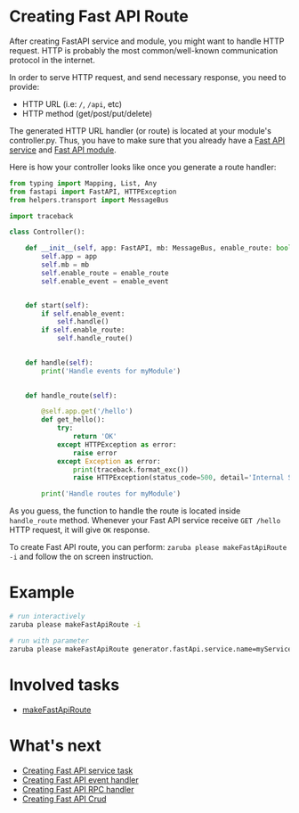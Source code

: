 # Creating Fast API Route

After creating FastAPI service and module, you might want to handle HTTP request. HTTP is probably the most common/well-known communication protocol in the internet.

In order to serve HTTP request, and send necessary response, you need to provide:

* HTTP URL (i.e: `/`, `/api`, etc)
* HTTP method (get/post/put/delete)

The generated HTTP URL handler (or route) is located at your module's controller.py.
Thus, you have to make sure that you already have a [Fast API service](creating-fast-api-service.md) and [Fast API module](creating-fast-api-module.md).

Here is how your controller looks like once you generate a route handler:

```python
from typing import Mapping, List, Any
from fastapi import FastAPI, HTTPException
from helpers.transport import MessageBus

import traceback

class Controller():

    def __init__(self, app: FastAPI, mb: MessageBus, enable_route: bool, enable_event: bool):
        self.app = app
        self.mb = mb
        self.enable_route = enable_route
        self.enable_event = enable_event


    def start(self):
        if self.enable_event:
            self.handle()
        if self.enable_route:
            self.handle_route()
    

    def handle(self):
        print('Handle events for myModule')
    

    def handle_route(self):

        @self.app.get('/hello')
        def get_hello():
            try:
                return 'OK'
            except HTTPException as error:
                raise error
            except Exception as error:
                print(traceback.format_exc()) 
                raise HTTPException(status_code=500, detail='Internal Server Error')

        print('Handle routes for myModule')
```

As you guess, the function to handle the route is located inside `handle_route` method. Whenever your Fast API service receive `GET /hello` HTTP request, it will give `OK` response.

To create Fast API route, you can perform: `zaruba please makeFastApiRoute -i` and follow the on screen instruction.

# Example

```sh
# run interactively
zaruba please makeFastApiRoute -i

# run with parameter
zaruba please makeFastApiRoute generator.fastApi.service.name=myService generator.fastApi.module.name=myModule generator.fastApi.httpMethod=get generator.fastApi.url='/hello'
```


# Involved tasks

* [makeFastApiRoute](tasks/makeFastApiRoute.md)


# What's next

* [Creating Fast API service task](creating-fast-api-service-task.md)
* [Creating Fast API event handler](creating-fast-api-event-handler.md)
* [Creating Fast API RPC handler](creating-fast-api-rpc-handler.md)
* [Creating Fast API Crud](creating-fast-api-crud.md)